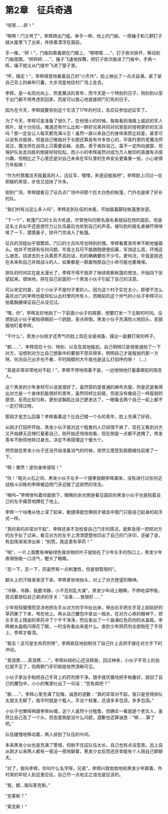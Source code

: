 # 第2章　征兵奇遇

“吱呀……砰！”

“啊啊！门又垮了”，李辉跨出门槛，单手一伸，地上的门板、一把锤子和几颗钉子就从屋里飞了出来，并排着漂浮在面前。

手一推，“砰！”，门板斜靠着砸在门框上，“嗒嗒嗒……”，钉子依次排开，移动到门板周围，“砰砰砰……”，锤子飞速地挥舞，把钉子依次敲进了门板中，手再一挥，锤子就又从门缝中飞进了屋子里。

“呼，搞定！“，李辉得意地看着自己的”小杰作“，脸上映出了一点点自满。紧了紧自己背上的麻布行囊，大步流星地往村广场上走去。

李辉，是一名阳光向上、热爱魔法的青年，而今天是一个特别的日子，特别到以至于出门都不用考虑到回家，而是可以放心地直接把门钉死的日子。

因为在今天，李辉就要告别这个生活了17年的村庄，去应征参加远征军了。

为了今天，李辉可是准备了很久了。在他很小的时候，每每看到海报上威武的军人照片，就十分向往。难道还有什么比和一群好兄弟共同对抗邪恶的怪物更好的生活吗？那一定会让人每天都充满斗志！虽然一直以来自己的身体素质比较差，甚至可以说有点瘦弱，但是自己唯独对于长跑还算是有许多信心的，毕竟村里的老魔法师说过，魔法师在战场上只需要会躲、会跑，善于保存自己，虽不一定所向披靡，但保护队友走向胜利倒是轻轻松松。而小小的李辉虽然对成为万人敬仰的英雄有点感兴趣，但相比之下心里还是对自己未来在军队里的生命安全更看重一些。小心驶得万年船嘛！

“作为村里魔法天赋最高的人，远征军，嘿嘿，夹道迎接我吧”，李辉脸上闪过一丝邪魅的笑容，步伐又加快了许多。

刚到广场，李辉就看见了征兵点广场中间那个巨大白色的帐篷，门外也是排了好长的队。

“我们村有过这么多人吗”，李辉走到队伍的末尾，开始踮着脚往帐篷里张望。

“下一个”，帐篷门口的士兵大吼道，尽管他叫的那名报名者就站在他的面前，但是这名士兵似乎还是想尽力让队伍最后也听到自己的声音。被叫到的报名者被吓得哆嗦了一下，摸摸鼻子，排开门帘进入了帐篷。

征兵的流程似乎很繁琐，门口的士兵叫号也特别的慢。李辉看着宣传单不断地皱眉头。他并不觉得有任何问题，毕竟士兵可不能随随便便招募，军饷这么高，环境这么艰苦，招进去的士兵素质不高的话，的的确确要吃不少亏。更何况，毕竟是挑选在未来和自己并肩战斗的人，如果都是一群废物那自己小命可能也要难保。

排队的时间实在是太漫长了，李辉不得不放弃了继续观察帐篷的想法，开始四下张望起来。很快地，排在自己前面的一个黑发小伙子引起了自己的注意。

可以肯定的是，这个小伙子不是村子里的人。因为这个村子实在太小，即使不怎么喜欢出门的李辉也能轻松认出村里的所有人，而眼前的这个帅气的小伙子李辉可以拍着胸脯保证自己从没见过。

“嘿，你”，李辉友好地拍了一下前面小伙子的肩膀，想要打发一下无聊的时间。没想到这小伙子被拍得朝前一个趔趄，差点摔倒。黑发小伙子充满怒火地回头，恶狠狠地盯着李辉。

“干什么”，黑发小伙刚才还秀气的脸上现在全是戒备，摆出一副要打架的样子。

“额……”，李辉现在十分、特别、以及及其地尴尬。自己明明只是很普通拍了一下对方，没想到对方比自己想象中的要弱不禁风得多，明明自己才是瘦弱的那一方呀。何况自己出手也不重，平时隔壁的大牛我也是这么打招呼的呀！（…）

“真是非常非常地对不起！”，李辉不停地陪着不是，一边悄悄地打量着眼前的陌生人。

这个黑发的少年身材可以说是很好了。虽然穿的是普通的麻布衣服，但是还是看得出对方是一个身体机能很好的青年，虽然同样比较瘦，但是没有像自己一样瘦弱的感觉，反而比较匀称，更别说胸肌比自己更发达了，一眼看去两个自己一起上都不一定打得过呀。

那刚才是怎么回事？李辉看着这个比自己矮一个头的青年，脸上充满了好奇。

从刚才打招呼开始，黑发小伙子就对这个粗鲁的人已经很不爽了，现在又看到对方又开始肆无忌惮打量着自己，刚开始还悄悄地看，现在倒是一点都不遮掩了。黑发青年不耐烦地转过身去，决定不再搭理这个傻大个。

然而就在黑发小伙子还没开始准备消气的时候，突然又感受到肩膀被往前推了一下。

“啊！果然！是你身体很轻！”

“你！”电光火石之间，黑发小伙子左手一个摆拳就朝李辉袭来，没有进行过任何近战格斗训练的李辉被迫用门牙迎接了这突然的攻击。

“嗷呜~”李辉惨叫着仰面倒下，眼睛的余光倒是看见面前的黑发小伙子也是抱着自己的左手痛苦地蹲在了地上。

李辉一个咕噜从地上滚了起来，敏捷得就仿佛刚才被击中面门只是自己起身的起手式一样。

“真的真的非常对不起”，李辉还来不及检查自己门牙的情况，就焦急得一把把对方的左手扯了过来，看见对方的左手上清清楚楚地印出了自己的门牙印，还破了皮，有血珠渐渐渗出来：“别慌，我这里有草药！”

“啪”，一片上面敷有神秘绿色膏状物的叶子就拍在了少年左手的伤口上，黑发少年疼得倒吸一口凉气，瞪大了眼睛。

“忍一下，忍一下，药虽然有一点刺激性，但是很管用的”。

额头上的汗珠渐渐流下来，李辉紧张地抬头，对上了对方绝望的眼神。

“冷静，冷静，我要冷静，小不忍则乱大谋”，黑发少年闭上眼睛，不停地深呼吸，尝试着放松自己紧闭的牙关：“没事……我很好……”

少年轻轻缓慢而坚决地把左手从对方的手中扯出来，伸出右手把左手背上刚贴好的草药撕了下来，甩在地上。再从自己腰包中拿出一瓶水，在对方心疼的眼神下，把左手背上残留的草药冲了个干干净净，然后拿出了一个装满红色药剂的水晶瓶，李辉被水晶瓶闪得花了眼，一时没有看出来是什么。直到少年把药剂全部倒在了手背上，李辉才看清。

“我去！这可是生命药剂呀”，李辉疯狂地抑制住了自己扑上去把手接在对方手下的冲动。

“真浪费……真浪费……”，李辉纠结的心还没释放，回过神来，小伙子手背上的血红就不见了，但两颗门牙印倒是依然清晰可见。

小伙子拿出手帕把自己手背上的药剂擦干净。随手就优雅地把手帕叠好，放回了自己的腰包中，小小的嘴里吐出了一句话：“您有病吧？”

“额……”，李辉心里充满了后悔，诚恳的道歉：“真的非常对不起，我只是觉得排队太就太无聊了，我平时就是个粗人，手没个轻重，还请多多包涵，多多包涵。”

小伙子也懒得再跟李辉纠缠，这个人虽然十分粗鲁，但确实一看就是个老实人，虽然比自己高了一个头，但态度倒是没什么问题，道歉也还算诚恳：“嘛……算了吧。”

队伍缓慢地移动着，两人排到了队伍的中间。

本来黑发小伙也是充满了警惕，但耐不住这队伍太长，自己也有点没意思。加上自从刚才以来两人都有一搭没一搭地聊着，黑发少女反而还庆幸能有个人陪自己聊聊天。

“对了，我叫李辉，你叫什么名字呀，兄弟”，李辉兴致勃勃地和黑发少年聊着，外村来的年轻人到这里应征，自己尽一点地主之谊也是应该的。

“我，额…我叫莱克斯。”

“克莱斯？”

“莱克斯！”

